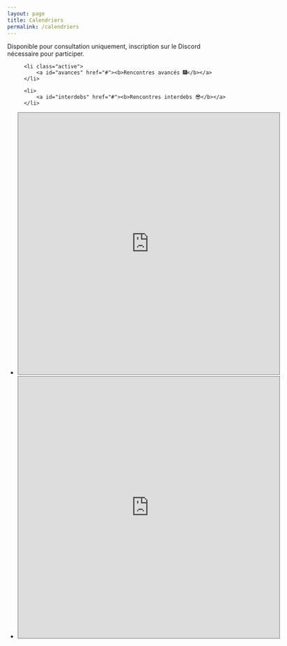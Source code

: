 ```yaml
---
layout: page
title: Calendriers 
permalink: /calendriers
---
```

<p>Disponible pour consultation uniquement, inscription sur le Discord nécessaire pour participer.</p>

<ul class="tab" data-tab="47e7fac6-28a7-4470-a67b-1e7406c42f73" data-name="calendriers">
  
      <li class="active">
          <a id="avances" href="#"><b>Rencontres avancés 🎆</b></a>
      </li>
  
      <li>
          <a id="interdebs" href="#"><b>Rencontres interdebs 😎</b></a>
      </li>
    
</ul>
<ul class="tab-content" id="47e7fac6-28a7-4470-a67b-1e7406c42f73" data-name="calendriers">
      	<li class="active">
<iframe src="https://calendar.google.com/calendar/embed?height=600&wkst=2&ctz=Europe%2FParis&bgcolor=%23ffffff&title=Toutes%20les%20rencontres%20avanc%C3%A9s&showPrint=0&showCalendars=0&mode=AGENDA&showTabs=0&src=YWNqbXQwcmprZW9ldWIzaW4zam01NGlucW02bzUwb3VAaW1wb3J0LmNhbGVuZGFyLmdvb2dsZS5jb20&color=%239E69AF" style="border:solid 1px #777" width="600" height="600" frameborder="0" scrolling="no"></iframe>
      	</li>
	<li>
<iframe src="https://calendar.google.com/calendar/embed?height=600&wkst=2&ctz=Europe%2FParis&bgcolor=%23ffffff&title=Toutes%20les%20rencontres%20interdebs&showPrint=0&showCalendars=0&mode=AGENDA&showTabs=0&src=MmdzMnNmamNraHBvMnBnYWpsaHQxZDZkNWtmbTFiY2FAaW1wb3J0LmNhbGVuZGFyLmdvb2dsZS5jb20&color=%234285F4" style="border:solid 1px #777" width="600" height="600" frameborder="0" scrolling="no"></iframe>
	</li>
</ul>
